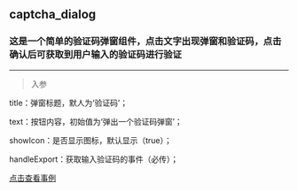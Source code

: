 ## captcha_dialog

### 这是一个简单的验证码弹窗组件，点击文字出现弹窗和验证码，点击确认后可获取到用户输入的验证码进行验证
---

>入参

title：弹窗标题，默人为‘验证码’；

text：按钮内容，初始值为‘弹出一个验证码弹窗’；

showIcon：是否显示图标，默认显示（true）；

handleExport：获取输入验证码的事件（必传）；

[点击查看事例](https://hzxshark.github.io/captcha_dialog/index.html)

